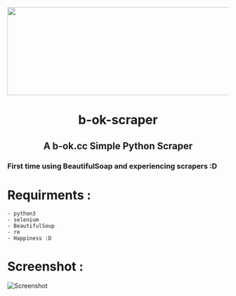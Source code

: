 <p align="center">
  <img width="700" height="200"src="https://i.imgur.com/Yx378Gl.jpg">
  <h1 align="center">b-ok-scraper</h1>
  <h2 align="center">A b-ok.cc Simple Python Scraper</h2>
</p>


### First time using BeautifulSoap and experiencing scrapers :D 
# Requirments :
```
- python3
- selenium
- BeautifulSoup
- re
- Happiness :D 

```
# Screenshot :
![Screenshot](https://i.imgur.com/iBEfUgM.png)
